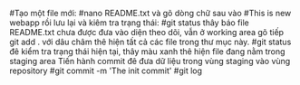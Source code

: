 #Tạo một file mới:
#nano README.txt và gõ dòng chữ sau vào
#This is new webapp rồi lưu lại và kiêm tra trạng thái:
#git status thây báo file README.txt chưa được đưa vào diện theo dõi, vẫn ở working area gõ tiếp git add . với dâu châm thê hiện tất cả các file trong thư mục này.
#git status đê kiểm tra trạng thái hiện tại, thây màu xanh thê hiện file đang nằm trong staging area Tiến hành commit đê đưa dữ liệu trong vùng staging vào vùng repository
#git commit -m 'The init commit'
#git log

